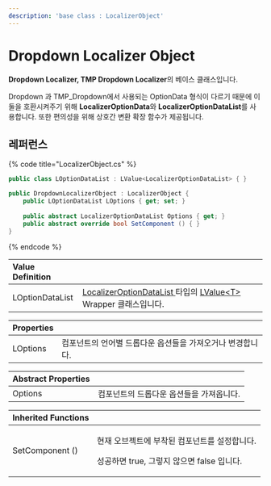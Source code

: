 ```yaml
---
description: 'base class : LocalizerObject'
---
```


# Dropdown Localizer Object

**Dropdown Localizer, TMP Dropdown Localizer**의 베이스 클래스입니다.

Dropdown 과 TMP\_Dropdown에서 사용되는 OptionData 형식이 다르기 때문에 이 둘을 호환시켜주기 위해 **LocalizerOptionData**와 **LocalizerOptionDataList**를 사용합니다. 또한 편의성을 위해 상호간 변환 확장 함수가 제공됩니다.

## 레퍼런스

{% code title="LocalizerObject.cs" %}
```csharp
public class LOptionDataList : LValue<LocalizerOptionDataList> { }

public DropdownLocalizerObject : LocalizerObject {
    public LOptionDataList LOptions { get; set; }
    
    public abstract LocalizerOptionDataList Options { get; }
    public abstract override bool SetComponent () { }
}
```
{% endcode %}

| Value Definition |  |
| :--- | :--- |
| LOptionDataList | [LocalizerOptionDataList ](localizer-option-data-list/)타입의 [LValue&lt;T&gt;](../../../lvalue/lvalue-type.md) Wrapper 클래스입니다. |

| **Properties** |  |
| :--- | :--- |
| LOptions | 컴포넌트의 언어별 드롭다운 옵션들을 가져오거나 변경합니다. |

| Abstract Properties |  |
| :--- | :--- |
| Options | 컴포넌트의 드롭다운 옵션들을 가져옵니다. |

<table>
  <thead>
    <tr>
      <th style="text-align:left">Inherited Functions</th>
      <th style="text-align:left"></th>
    </tr>
  </thead>
  <tbody>
    <tr>
      <td style="text-align:left">SetComponent ()</td>
      <td style="text-align:left">
        <p>&#xD604;&#xC7AC; &#xC624;&#xBE0C;&#xC81D;&#xD2B8;&#xC5D0; &#xBD80;&#xCC29;&#xB41C;
          &#xCEF4;&#xD3EC;&#xB10C;&#xD2B8;&#xB97C; &#xC124;&#xC815;&#xD569;&#xB2C8;&#xB2E4;.</p>
        <p>&#xC131;&#xACF5;&#xD558;&#xBA74; true, &#xADF8;&#xB807;&#xC9C0; &#xC54A;&#xC73C;&#xBA74;
          false &#xC785;&#xB2C8;&#xB2E4;.</p>
      </td>
    </tr>
  </tbody>
</table>

